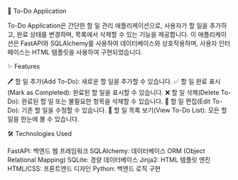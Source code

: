 📝 To-Do Application

To-Do Application은 간단한 할 일 관리 애플리케이션으로, 사용자가 할 일을 추가하고, 완료 상태를 변경하며, 목록에서 삭제할 수 있는 기능을 제공합니다. 이 애플리케이션은 FastAPI와 SQLAlchemy를 사용하여 데이터베이스와 상호작용하며, 사용자 인터페이스는 HTML 템플릿을 사용하여 구현되었습니다.

✨ Features

🖊️ 할 일 추가(Add To-Do): 새로운 할 일을 추가할 수 있습니다.
✅ 할 일 완료 표시(Mark as Completed): 완료된 할 일을 표시할 수 있습니다.
❌ 할 일 삭제(Delete To-Do): 완료된 할 일 또는 불필요한 항목을 삭제할 수 있습니다.
📝 할 일 편집(Edit To-Do): 기존 할 일을 수정할 수 있습니다.
📄 할 일 목록 보기(View To-Do List): 모든 할 일을 한눈에 볼 수 있습니다.

🛠️ Technologies Used

FastAPI: 백엔드 웹 프레임워크
SQLAlchemy: 데이터베이스 ORM (Object Relational Mapping)
SQLite: 경량 데이터베이스
Jinja2: HTML 템플릿 엔진
HTML/CSS: 프론트엔드 디자인
Python: 백엔드 로직 구현
